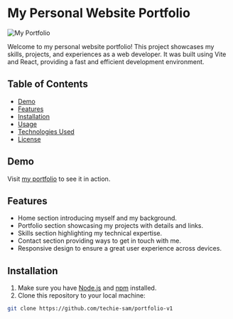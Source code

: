 # My Personal Website Portfolio

![My Portfolio](https://techiesam.vercel.app/assets/personal-website-image-5d23d1bd.png)

Welcome to my personal website portfolio! This project showcases my skills, projects, and experiences as a web developer. It was built using Vite and React, providing a fast and efficient development environment.

## Table of Contents

- [Demo](#demo)
- [Features](#features)
- [Installation](#installation)
- [Usage](#usage)
- [Technologies Used](#technologies-used)
- [License](#license)

## Demo

Visit [my portfolio](https://techiesam.vercel.app) to see it in action.

## Features

- Home section introducing myself and my background.
- Portfolio section showcasing my projects with details and links.
- Skills section highlighting my technical expertise.
- Contact section providing ways to get in touch with me.
- Responsive design to ensure a great user experience across devices.

## Installation

1. Make sure you have [Node.js](https://nodejs.org) and [npm](https://www.npmjs.com/) installed.
2. Clone this repository to your local machine:

```bash
git clone https://github.com/techie-sam/portfolio-v1

